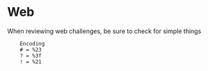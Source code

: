 # Web

When reviewing web challenges, be sure to check for simple things

```
    Encoding
    # = %23
    ? = %3f
    ! = %21
```